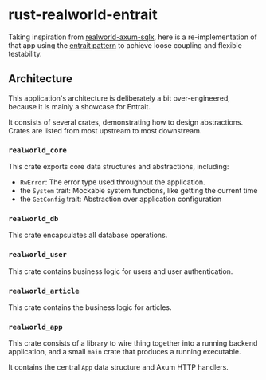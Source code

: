# rust-realworld-entrait
Taking inspiration from [realworld-axum-sqlx](https://github.com/launchbadge/realworld-axum-sqlx), here is a re-implementation of that app
using the [entrait pattern](https://docs.rs/entrait/latest/entrait/) to achieve loose coupling and flexible testability.

## Architecture
This application's architecture is deliberately a bit over-engineered, because it is mainly a showcase for Entrait.

It consists of several crates, demonstrating how to design abstractions. Crates are listed from most upstream to most downstream.

### `realworld_core`
This crate exports core data structures and abstractions, including:

* `RwError`: The error type used throughout the application.
* the `System` trait: Mockable system functions, like getting the current time
* the `GetConfig` trait: Abstraction over application configuration

### `realworld_db`
This crate encapsulates all database operations.

### `realworld_user`
This crate contains business logic for users and user authentication.

### `realworld_article`
This crate contains the business logic for articles.

### `realworld_app`
This crate consists of a library to wire thing together into a running backend application, and a small `main` crate that produces a running executable.

It contains the central `App` data structure and Axum HTTP handlers.

